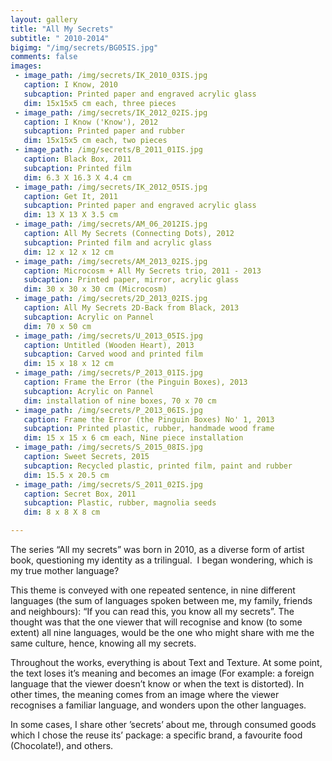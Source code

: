 ```yaml
---
layout: gallery
title: "All My Secrets"
subtitle: " 2010-2014"
bigimg: "/img/secrets/BG05IS.jpg"
comments: false
images:
 - image_path: /img/secrets/IK_2010_03IS.jpg
   caption: I Know, 2010
   subcaption: Printed paper and engraved acrylic glass
   dim: 15x15x5 cm each, three pieces
 - image_path: /img/secrets/IK_2012_02IS.jpg
   caption: I Know ('Know'), 2012
   subcaption: Printed paper and rubber
   dim: 15x15x5 cm each, two pieces
 - image_path: /img/secrets/B_2011_01IS.jpg
   caption: Black Box, 2011
   subcaption: Printed film
   dim: 6.3 X 16.3 X 4.4 cm
 - image_path: /img/secrets/IK_2012_05IS.jpg
   caption: Get It, 2011
   subcaption: Printed paper and engraved acrylic glass
   dim: 13 X 13 X 3.5 cm
 - image_path: /img/secrets/AM_06_2012IS.jpg
   caption: All My Secrets (Connecting Dots), 2012
   subcaption: Printed film and acrylic glass
   dim: 12 x 12 x 12 cm
 - image_path: /img/secrets/AM_2013_02IS.jpg
   caption: Microcosm + All My Secrets trio, 2011 - 2013
   subcaption: Printed paper, mirror, acrylic glass
   dim: 30 x 30 x 30 cm (Microcosm)
 - image_path: /img/secrets/2D_2013_02IS.jpg
   caption: All My Secrets 2D-Back from Black, 2013
   subcaption: Acrylic on Pannel
   dim: 70 x 50 cm
 - image_path: /img/secrets/U_2013_05IS.jpg
   caption: Untitled (Wooden Heart), 2013
   subcaption: Carved wood and printed film
   dim: 15 x 18 x 12 cm
 - image_path: /img/secrets/P_2013_01IS.jpg
   caption: Frame the Error (the Pinguin Boxes), 2013
   subcaption: Acrylic on Pannel
   dim: installation of nine boxes, 70 x 70 cm
 - image_path: /img/secrets/P_2013_06IS.jpg
   caption: Frame the Error (the Pinguin Boxes) No' 1, 2013
   subcaption: Printed plastic, rubber, handmade wood frame
   dim: 15 x 15 x 6 cm each, Nine piece installation
 - image_path: /img/secrets/S_2015_08IS.jpg
   caption: Sweet Secrets, 2015
   subcaption: Recycled plastic, printed film, paint and rubber
   dim: 15.5 x 20.5 cm
 - image_path: /img/secrets/S_2011_02IS.jpg
   caption: Secret Box, 2011
   subcaption: Plastic, rubber, magnolia seeds
   dim: 8 x 8 X 8 cm

---
```


The series “All my secrets” was born in 2010, as a diverse form of artist book,
questioning my identity as a trilingual. 
I began wondering, which is my true mother language? 

This theme is conveyed with one repeated sentence, in nine different languages (the sum of languages spoken between me, my family, friends and neighbours): “If you can read this, you know all my secrets”.
The thought was that the one viewer that will recognise and know (to some extent) all nine languages, would be the one who might share with me the same culture, hence, knowing all my secrets.

Throughout the works, everything is about Text and Texture. At some point, the text loses it’s meaning and becomes an image (For example: a foreign language that the viewer doesn’t know or when the text is distorted). In other times, the meaning comes from an image where the viewer recognises a familiar language,
and wonders upon the other languages.

In some cases, I share other ’secrets’ about me, through consumed goods which I chose the reuse its’ package: a specific brand, a favourite food (Chocolate!), and others.
